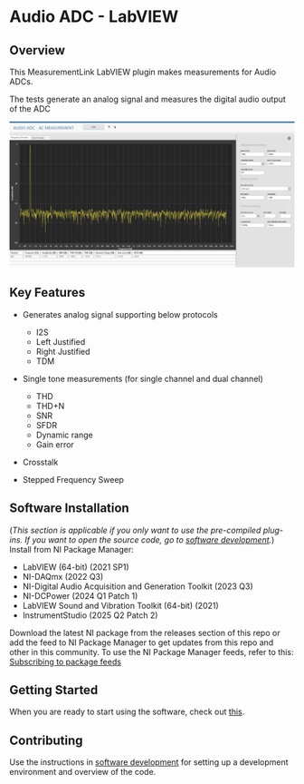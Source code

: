 # Audio ADC - LabVIEW

## Overview

This MeasurementLink LabVIEW plugin makes measurements for Audio ADCs.

The tests generate an analog signal and measures the digital audio output of the ADC

![image](docs/images/ac-freq-domain.png)


## Key Features

 - Generates analog signal supporting below protocols
   - I2S
   - Left Justified
   - Right Justified
   - TDM
 
 - Single tone measurements (for single channel and dual channel)
   - THD
   - THD+N
   - SNR
   - SFDR
   - Dynamic range
   - Gain error 
 - Crosstalk
 - Stepped Frequency Sweep
   

## Software Installation
(*This section is applicable if you only want to use the pre-compiled plug-ins. If you want to open the source code, go to [software development](docs/software-development.md).*)  
Install from NI Package Manager:

- LabVIEW (64-bit) (2021 SP1)
- NI-DAQmx (2022 Q3)
- NI-Digital Audio Acquisition and Generation Toolkit (2023 Q3)
- NI-DCPower (2024 Q1 Patch 1)
- LabVIEW Sound and Vibration Toolkit (64-bit) (2021)
- InstrumentStudio (2025 Q2 Patch 2)

Download the latest NI package from the releases section of this repo or add the feed to NI Package Manager to get updates from this repo and other in this community. To use the NI Package Manager feeds, refer to this: [Subscribing to package feeds](https://github.com/NI-MeasurementLink-Plug-Ins/package-manager-feeds)

## Getting Started
When you are ready to start using the software, check out [this](docs/help.md).

## Contributing
Use the instructions in [software development](docs/software-development.md) for setting up a development environment and overview of the code.






